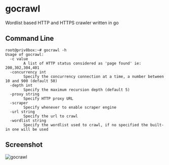 # gocrawl
Wordlist based HTTP and HTTPS crawler written in go

## Command Line
```
root@priv8box:~# gocrawl -h
Usage of gocrawl:
  -c value
    	A list of HTTP status considered as 'page found' ie: 200,302,304,401
  -concurrency int
    	Specify the concurrency connection at a time, a number between 10 and 900 (default 50)
  -depth int
    	Specify the maximum recursion depth (default 5)
  -proxy string
    	Specify HTTP proxy URL
  -scraper
    	Specify whenever to enable scraper engine
  -url string
    	Specify the url to crawl
  -wordlist string
    	Specify the wordlist used to crawl, if no specified the built-in one will be used
```

## Screenshot
![gocrawl](https://image.ibb.co/jKzMKa/Schermata_2017_07_05_alle_18_36_26.png)

